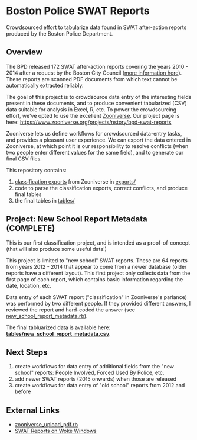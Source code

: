 # Boston Police SWAT Reports
Crowdsourced effort to tabularize data found in SWAT after-action reports produced by the Boston Police Department.

## Overview
The BPD released 172 SWAT after-action reports covering the years 2010 - 2014 after a request by the Boston City Council ([more information here](https://www.wokewindows.org/pages/help#swat)). These reports are scanned PDF documents from which text cannot be automatically extracted reliably.

The goal of this project is to crowdsource data entry of the interesting fields present in these documents, and to produce convenient tabularized (CSV) data suitable for analysis in Excel, R, etc. To power the crowdsourcing effort, we've opted to use the excellent [Zooniverse](https://www.zooniverse.org/). Our project page is here: https://www.zooniverse.org/projects/nstory/bpd-swat-reports

Zooniverse lets us define workflows for crowdsourced data-entry tasks, and provides a pleasant user experience. We can export the data entered in Zooniverse, at which point it is our responsibility to resolve conflicts (when two people enter different values for the same field), and to generate our final CSV files.

This repository contains:

1. [classification exports](https://help.zooniverse.org/next-steps/data-exports/#classification-export) from Zooniverse in [exports/](exports/)
2. code to parse the classification exports, correct conflicts, and produce final tables
3. the final tables in [tables/](tables/)

## Project: New School Report Metadata (COMPLETE)
This is our first classification project, and is intended as a proof-of-concept (that will also produce some useful data!)

This project is limited to "new school" SWAT reports. These are 64 reports from years 2012 - 2014 that appear to come from a newer database (older reports have a different layout). This first project only collects data from the first page of each report, which contains basic information regarding the date, location, etc.

Data entry of each SWAT report ("classification" in Zooniverse's parlance) was performed by two different people. If they provided different answers, I reviewed the report and hard-coded the answer (see [new_school_report_metadata.rb](new_school_report_metadata.rb)).

The final tabluarized data is available here: **[tables/new_school_report_metadata.csv](tables/new_school_report_metadata.csv)**.

## Next Steps
1. create workflows for data entry of additional fields from the "new school" reports: People Involved, Forced Used By Police, etc.
2. add newer SWAT reports (2015 onwards) when those are released
3. create workflows for data entry of "old school" reports from 2012 and before

## External Links
- [zooniverse_upload_pdf.rb](https://github.com/nstory/wokewindows/blob/master/scripts/zooniverse_upload_pdf.rb)
- [SWAT Reports on Woke Windows](https://www.wokewindows.org/swats)

